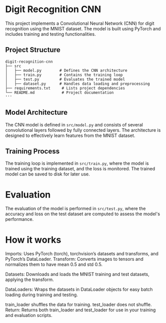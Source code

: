 # Digit Recognition CNN

This project implements a Convolutional Neural Network (CNN) for digit recognition using the MNIST dataset. The model is built using PyTorch and includes training and testing functionalities.

## Project Structure

```
digit-recognition-cnn
├── src
│   ├── model.py        # Defines the CNN architecture
│   ├── train.py        # Contains the training loop
│   ├── test.py         # Evaluates the trained model
│   ├── dataset.py      # Handles data loading and preprocessing
├── requirements.txt     # Lists project dependencies
└── README.md            # Project documentation
'''
```
## Model Architecture

The CNN model is defined in `src/model.py` and consists of several convolutional layers followed by fully connected layers. The architecture is designed to effectively learn features from the MNIST dataset.

## Training Process

The training loop is implemented in `src/train.py`, where the model is trained using the training dataset, and the loss is monitored. The trained model can be saved to disk for later use.

# Evaluation

The evaluation of the model is performed in `src/test.py`, where the accuracy and loss on the test dataset are computed to assess the model's performance.

# How it works
Imports:
Uses PyTorch (torch), torchvision’s datasets and transforms, and PyTorch’s DataLoader.
Transform:
Converts images to tensors and normalizes them to have mean 0.5 and std 0.5.

Datasets:
Downloads and loads the MNIST training and test datasets, applying the transform.

DataLoaders:
Wraps the datasets in DataLoader objects for easy batch loading during training and testing.

train_loader shuffles the data for training.
test_loader does not shuffle.
Return:
Returns both train_loader and test_loader for use in your training and evaluation scripts.



